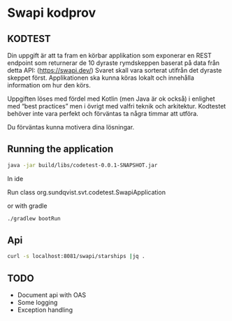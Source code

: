 # Swapi kodprov

## KODTEST 

Din uppgift är att ta fram en körbar applikation som exponerar en REST endpoint som returnerar de 10 dyraste rymdskeppen baserat på data från detta API: (https://swapi.dev/) 
Svaret skall vara sorterat utifrån det dyraste skeppet först. 
Applikationen ska kunna köras lokalt och innehålla information om hur den körs. 

Uppgiften löses med fördel med Kotlin (men Java är ok också) i enlighet med “best practices” men i övrigt med valfri teknik och arkitektur. 
Kodtestet behöver inte vara perfekt och förväntas ta några timmar att utföra. 

Du förväntas kunna motivera dina lösningar.


## Running the application


```bash
java -jar build/libs/codetest-0.0.1-SNAPSHOT.jar
```

In ide

Run class org.sundqvist.svt.codetest.SwapiApplication


or with gradle

```bash
./gradlew bootRun
```

## Api 

```bash
curl -s localhost:8081/swapi/starships |jq . 
```

## TODO 

- Document api with OAS
- Some logging
- Exception handling